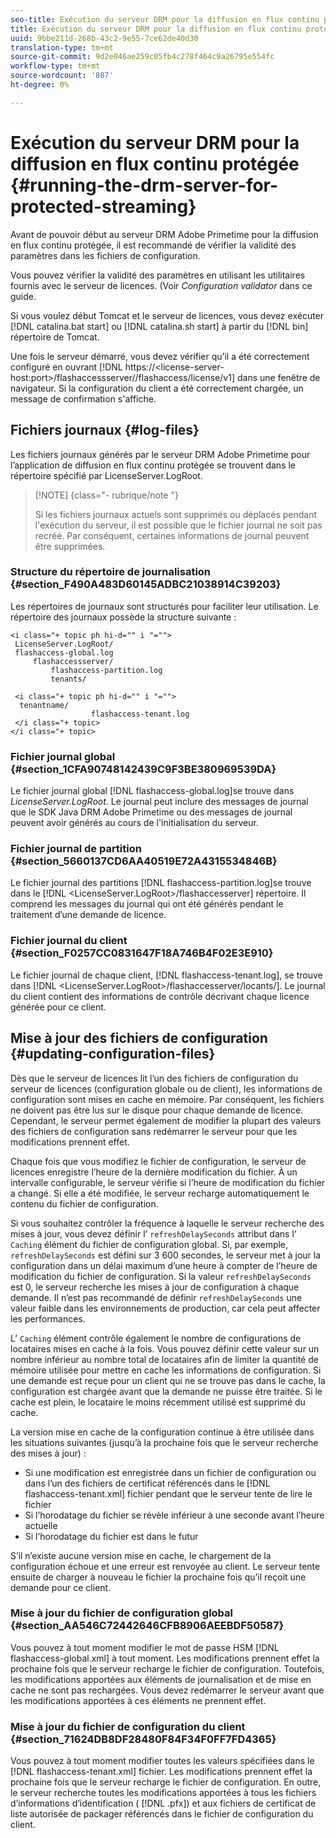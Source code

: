 ```yaml
---
seo-title: Exécution du serveur DRM pour la diffusion en flux continu protégée
title: Exécution du serveur DRM pour la diffusion en flux continu protégée
uuid: 9bbe211d-268b-43c2-9e55-7ce62de40d30
translation-type: tm+mt
source-git-commit: 9d2e046ae259c05fb4c278f464c9a26795e554fc
workflow-type: tm+mt
source-wordcount: '807'
ht-degree: 0%

---
```



# Exécution du serveur DRM pour la diffusion en flux continu protégée {#running-the-drm-server-for-protected-streaming}

Avant de pouvoir début au serveur DRM Adobe Primetime pour la diffusion en flux continu protégée, il est recommandé de vérifier la validité des paramètres dans les fichiers de configuration.

Vous pouvez vérifier la validité des paramètres en utilisant les utilitaires fournis avec le serveur de licences. (Voir *Configuration validator* dans ce guide.

Si vous voulez début Tomcat et le serveur de licences, vous devez exécuter [!DNL catalina.bat start] ou [!DNL catalina.sh start] à partir du [!DNL bin] répertoire de Tomcat.

Une fois le serveur démarré, vous devez vérifier qu’il a été correctement configuré en ouvrant [!DNL https://<lic<span></span>ense-server-host:port>/flashaccessserver/<tenant-name>/flashaccess/license/v1] dans une fenêtre de navigateur. Si la configuration du client a été correctement chargée, un message de confirmation s&#39;affiche.

## Fichiers journaux {#log-files}

Les fichiers journaux générés par le serveur DRM Adobe Primetime pour l’application de diffusion en flux continu protégée se trouvent dans le répertoire spécifié par LicenseServer.LogRoot.

>[!NOTE] {class=&quot;- rubrique/note &quot;}
>
>Si les fichiers journaux actuels sont supprimés ou déplacés pendant l&#39;exécution du serveur, il est possible que le fichier journal ne soit pas recréé. Par conséquent, certaines informations de journal peuvent être supprimées.

### Structure du répertoire de journalisation {#section_F490A483D60145ADBC21038914C39203}

Les répertoires de journaux sont structurés pour faciliter leur utilisation. Le répertoire des journaux possède la structure suivante :

```
<i class="+ topic ph hi-d="" i "="">
 LicenseServer.LogRoot/ 
 flashaccess-global.log 
     flashaccessserver/ 
         flashaccess-partition.log 
         tenants/ 
             
 <i class="+ topic ph hi-d="" i "="">
  tenantname/ 
                  flashaccess-tenant.log
 </i class="+ topic>
</i class="+ topic>
```

### Fichier journal global {#section_1CFA90748142439C9F3BE380969539DA}

Le fichier journal global [!DNL flashaccess-global.log]se trouve dans *LicenseServer.LogRoot*. Le journal peut inclure des messages de journal que le SDK Java DRM Adobe Primetime ou des messages de journal peuvent avoir générés au cours de l&#39;initialisation du serveur.

### Fichier journal de partition {#section_5660137CD6AA40519E72A4315534846B}

Le fichier journal des partitions [!DNL flashaccess-partition.log]se trouve dans le [!DNL <LicenseServer.LogRoot>/flashaccesserver] répertoire. Il comprend les messages du journal qui ont été générés pendant le traitement d’une demande de licence.

### Fichier journal du client {#section_F0257CC0831647F18A746B4F02E3E910}

Le fichier journal de chaque client, [!DNL flashaccess-tenant.log], se trouve dans [!DNL &lt;LicenseServer.LogRoot>/flashaccesserver/locants/<tenantname>]. Le journal du client contient des informations de contrôle décrivant chaque licence générée pour ce client.

## Mise à jour des fichiers de configuration {#updating-configuration-files}

Dès que le serveur de licences lit l’un des fichiers de configuration du serveur de licences (configuration globale ou de client), les informations de configuration sont mises en cache en mémoire. Par conséquent, les fichiers ne doivent pas être lus sur le disque pour chaque demande de licence. Cependant, le serveur permet également de modifier la plupart des valeurs des fichiers de configuration sans redémarrer le serveur pour que les modifications prennent effet.

Chaque fois que vous modifiez le fichier de configuration, le serveur de licences enregistre l’heure de la dernière modification du fichier. À un intervalle configurable, le serveur vérifie si l’heure de modification du fichier a changé. Si elle a été modifiée, le serveur recharge automatiquement le contenu du fichier de configuration.

Si vous souhaitez contrôler la fréquence à laquelle le serveur recherche des mises à jour, vous devez définir l’ `refreshDelaySeconds` attribut dans l’ `Caching` élément du fichier de configuration global. Si, par exemple, `refreshDelaySeconds` est défini sur 3 600 secondes, le serveur met à jour la configuration dans un délai maximum d’une heure à compter de l’heure de modification du fichier de configuration. Si la valeur `refreshDelaySeconds` est 0, le serveur recherche les mises à jour de configuration à chaque demande. Il n’est pas recommandé de définir `refreshDelaySeconds` une valeur faible dans les environnements de production, car cela peut affecter les performances.

L’ `Caching` élément contrôle également le nombre de configurations de locataires mises en cache à la fois. Vous pouvez définir cette valeur sur un nombre inférieur au nombre total de locataires afin de limiter la quantité de mémoire utilisée pour mettre en cache les informations de configuration. Si une demande est reçue pour un client qui ne se trouve pas dans le cache, la configuration est chargée avant que la demande ne puisse être traitée. Si le cache est plein, le locataire le moins récemment utilisé est supprimé du cache.

La version mise en cache de la configuration continue à être utilisée dans les situations suivantes (jusqu’à la prochaine fois que le serveur recherche des mises à jour) :

* Si une modification est enregistrée dans un fichier de configuration ou dans l’un des fichiers de certificat référencés dans le [!DNL flashaccess-tenant.xml] fichier pendant que le serveur tente de lire le fichier
* Si l’horodatage du fichier se révèle inférieur à une seconde avant l’heure actuelle
* Si l’horodatage du fichier est dans le futur

S’il n’existe aucune version mise en cache, le chargement de la configuration échoue et une erreur est renvoyée au client. Le serveur tente ensuite de charger à nouveau le fichier la prochaine fois qu’il reçoit une demande pour ce client.

### Mise à jour du fichier de configuration global {#section_AA546C72442646CFB8906AEEBDF50587}

Vous pouvez à tout moment modifier le mot de passe HSM [!DNL flashaccess-global.xml] à tout moment. Les modifications prennent effet la prochaine fois que le serveur recharge le fichier de configuration. Toutefois, les modifications apportées aux éléments de journalisation et de mise en cache ne sont pas rechargées. Vous devez redémarrer le serveur avant que les modifications apportées à ces éléments ne prennent effet.

### Mise à jour du fichier de configuration du client {#section_71624DB8DF28480F84F34F0FF7FD4365}

Vous pouvez à tout moment modifier toutes les valeurs spécifiées dans le [!DNL flashaccess-tenant.xml] fichier. Les modifications prennent effet la prochaine fois que le serveur recharge le fichier de configuration. En outre, le serveur recherche toutes les modifications apportées à tous les fichiers d’informations d’identification ( [!DNL .pfx]) et aux fichiers de certificat de liste autorisée de packager référencés dans le fichier de configuration du client.